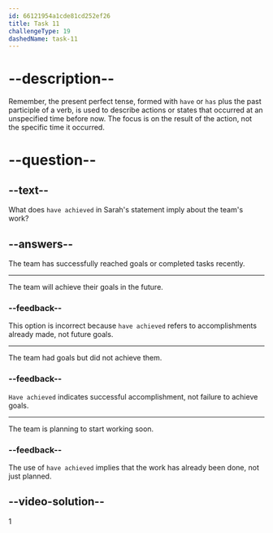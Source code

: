 ```yaml
---
id: 66121954a1cde81cd252ef26
title: Task 11
challengeType: 19
dashedName: task-11
---
```


<!--
AUDIO REFERENCE:
Sarah: That's wonderful to hear. It sounds like we have achieved a lot this week.
-->

# --description--

Remember, the present perfect tense, formed with `have` or `has` plus the past participle of a verb, is used to describe actions or states that occurred at an unspecified time before now. The focus is on the result of the action, not the specific time it occurred.

# --question--

## --text--

What does `have achieved` in Sarah's statement imply about the team's work?

## --answers--

The team has successfully reached goals or completed tasks recently.

---

The team will achieve their goals in the future.

### --feedback--

This option is incorrect because `have achieved` refers to accomplishments already made, not future goals.

---

The team had goals but did not achieve them.

### --feedback--

`Have achieved` indicates successful accomplishment, not failure to achieve goals.

---

The team is planning to start working soon.

### --feedback--

The use of `have achieved` implies that the work has already been done, not just planned.

## --video-solution--

1
